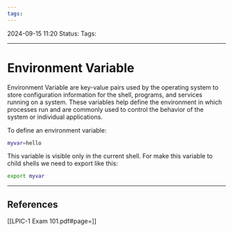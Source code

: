 ```yaml
---
tags:
---
```


2024-09-15 11:20
Status:
Tags:
___
# Environment Variable

Environment Variable are key-value pairs used by the operating system to store configuration information for the shell, programs, and services running on a system. These variables help define the environment in which processes run and are commonly used to control the behavior of the system or individual applications.

To define an environment variable:

```bash
myvar=hello
```

This variable is visible only in the current shell.
For make this variable to child shells we need to export like this:
```bash
export myvar

```

___
## References
[[LPIC-1 Exam 101.pdf#page=]]